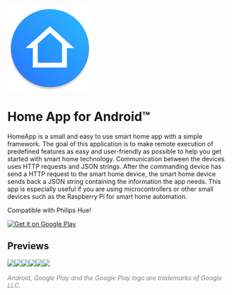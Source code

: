 ![App Icon](https://raw.githubusercontent.com/Domi04151309/HomeApp/master/app/src/main/res/mipmap-xxxhdpi/ic_launcher.png)
# Home App for Android™
HomeApp is a small and easy to use smart home app with a simple framework. The goal of this application is to make remote execution of predefined features as easy and user-friendly as possible to help you get started with smart home technology.
Communication between the devices uses HTTP requests and JSON strings. After the commanding device has send a HTTP request to the smart home device, the smart home device sends back a JSON string containing the information the app needs.
This app is especially useful if you are using microcontrollers or other small devices such as the Raspberry Pi for smart home automation.

Compatible with Philips Hue!

<a href='https://play.google.com/store/apps/details?id=io.github.domi04151309.home'><img alt='Get it on Google Play' src='https://play.google.com/intl/en_us/badges/images/generic/en_badge_web_generic.png' height="80"/></a>

## Previews
<img src="https://domi04151309.github.io/images/Android/HomeApp1.jpg" width="18%" /><img src="https://domi04151309.github.io/images/Android/HomeApp2.jpg" width="18%" /><img src="https://domi04151309.github.io/images/Android/HomeApp3.jpg" width="18%" /><img src="https://domi04151309.github.io/images/Android/HomeApp4.jpg" width="18%" /><img src="https://domi04151309.github.io/images/Android/HomeApp5.jpg" width="18%" /><img src="https://domi04151309.github.io/images/Android/HomeApp6.jpg" width="18%" />

<i style="color:gray;">Android, Google Play and the Google Play logo are trademarks of Google LLC.</i>
